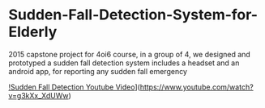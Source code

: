 # Sudden-Fall-Detection-System-for-Elderly
2015 capstone project for 4oi6 course, in a group of 4, we designed and prototyped a sudden fall detection system includes a headset and an android app, for reporting any sudden fall emergency

[!Sudden Fall Detection Youtube Video](https://i.ytimg.com/vi/g3kXx_XdUWw/hqdefault.jpg)](https://www.youtube.com/watch?v=g3kXx_XdUWw)
